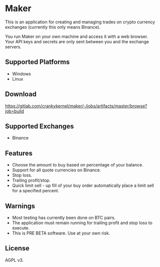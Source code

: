 Maker
=====

This is an application for creating and managing trades on crypto
currency exchanges (currently this only means Binance).

You run Maker on your own machine and access it with a web
browser. Your API keys and secrets are only sent between you and the
exchange servers.

Supported Platforms
-------------------

- Windows
- Linux

Download
--------

https://gitlab.com/crankykernel/maker/-/jobs/artifacts/master/browse?job=build

Supported Exchanges
-------------------

- Binance
	
Features
--------

- Choose the amount to buy based on percentage of your balance.
- Support for all quote currencies on Binance.
- Stop loss.
- Trailing profit/stop.
- Quick limit sell - up fill of your buy order automatically place a
  limit sell for a specified percent.

Warnings
--------

- Most testing has currently been done on BTC pairs.
- The application must remain running for trailing profit and stop
  loss to execute.
- This is PRE BETA software. Use at your own risk.

License
-------

AGPL v3.


